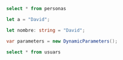 ```sql 
select * from personas
```

```js
let a = "David";
```

```ts
let nombre: string = "David";
```

```c#
var parameters = new DynamicParameters();
```

```sql
select * from usuars 
```

